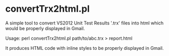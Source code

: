 convertTrx2html.pl
===============

A simple tool to convert VS2012 Unit Test Results '.trx' files into html which would be properly displayed in Gmail.

Usage:
perl convertTrx2html.pl path/to/abc.trx > report.html

It produces HTML code with inline styles to be properly displayed in Gmail.
